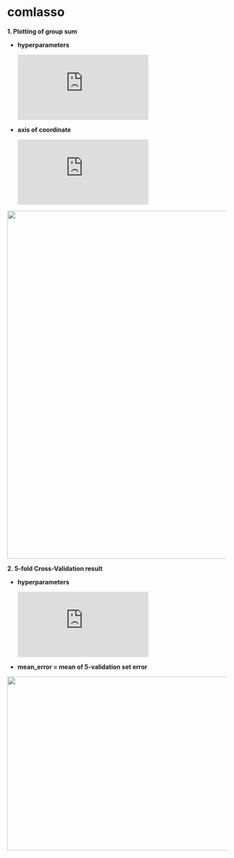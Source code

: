 # comlasso

**1. Plotting of group sum**

- **hyperparameters**

  ![equation](https://latex.codecogs.com/gif.latex?%5Cfn_cs%20%5Csmall%20%5Clambda_%7B1%7D%20%3D%200.05%2C%5Cquad%20%5Clambda_%7B2%7D%20%3D%20seq%2810%5E%7B-3%7D%2C%20%5C%2C%2010%5E%7B-1%7D%2C%5C%2C%20length.out%20%3D%2020%29)
- **axis of coordinate**
 
  ![equation](https://latex.codecogs.com/gif.latex?%5Cfn_cs%20%5Csmall%20x%20%3A%20%5Cfrac%7B1%7D%7B%5Clambda_%7B2%7D%7D%2C%20%5Cquad%20y%20%3A%20group%20%5C%2C%5C%2C%20sum)

<img width = "800" height = '800' src = https://user-images.githubusercontent.com/37679460/48176644-6bcaa200-e354-11e8-9508-d959d8fbc21e.png>




**2. 5-fold Cross-Validation result**

- **hyperparameters**

  ![equation](https://latex.codecogs.com/gif.latex?%5Cfn_cs%20%5Csmall%20%5Clambda_%7B1%7D%20%3D%200.05%2C%5Cquad%20%5Clambda_%7B2%7D%20%3D%20seq%2810%5E%7B-3%7D%2C%20%5C%2C%2010%5E%7B-1%7D%2C%5C%2C%20length.out%20%3D%2020%29)
 
 - **mean_error = mean of 5-validation set error**

<img width = "570" height = '400' src = https://user-images.githubusercontent.com/37679460/48333300-38f91480-e69a-11e8-9a0a-425194fa8074.png>

